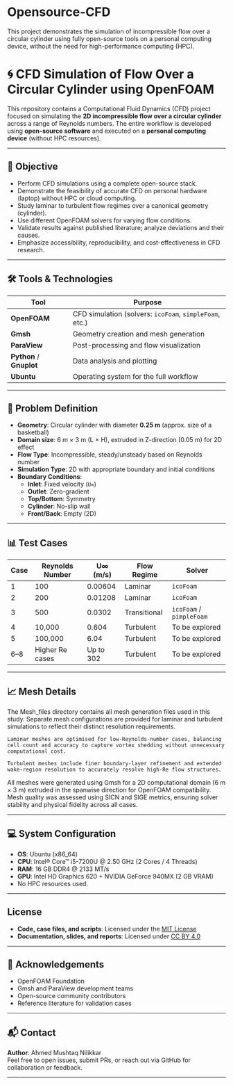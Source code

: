 # Opensource-CFD
This project demonstrates the simulation of incompressible flow over a circular cylinder using fully open-source tools on a personal computing device, without the need for high-performance computing (HPC).

# 🌀 CFD Simulation of Flow Over a Circular Cylinder using OpenFOAM

This repository contains a Computational Fluid Dynamics (CFD) project focused on simulating the **2D incompressible flow over a circular cylinder** across a range of Reynolds numbers. The entire workflow is developed using **open-source software** and executed on a **personal computing device** (without HPC resources).

---

## 📌 Objective

- Perform CFD simulations using a complete open-source stack.
- Demonstrate the feasibility of accurate CFD on personal hardware (laptop) without HPC or cloud computing.
- Study laminar to turbulent flow regimes over a canonical geometry (cylinder).
- Use different OpenFOAM solvers for varying flow conditions.
- Validate results against published literature; analyze deviations and their causes.
- Emphasize accessibility, reproducibility, and cost-effectiveness in CFD research.

---

## 🛠️ Tools & Technologies

| Tool         | Purpose                         |
|--------------|----------------------------------|
| **OpenFOAM** | CFD simulation (solvers: `icoFoam`, `simpleFoam`, etc.) |
| **Gmsh**     | Geometry creation and mesh generation |
| **ParaView** | Post-processing and flow visualization |
| **Python** / **Gnuplot** | Data analysis and plotting |
| **Ubuntu**   | Operating system for the full workflow |

---

## 🔬 Problem Definition

- **Geometry**: Circular cylinder with diameter **0.25 m** (approx. size of a basketball)
- **Domain size**: 6 m × 3 m (L × H), extruded in Z-direction (0.05 m) for 2D effect
- **Flow Type**: Incompressible, steady/unsteady based on Reynolds number
- **Simulation Type**: 2D with appropriate boundary and initial conditions
- **Boundary Conditions**:
  - **Inlet**: Fixed velocity (`U∞`)
  - **Outlet**: Zero-gradient
  - **Top/Bottom**: Symmetry
  - **Cylinder**: No-slip wall
  - **Front/Back**: Empty (2D)

---

## 📊 Test Cases

| Case | Reynolds Number | U∞ (m/s) | Flow Regime | Solver       |
|------|------------------|-----------|--------------|---------------|
| 1    | 100              | 0.00604   | Laminar      | `icoFoam`     |
| 2    | 200              | 0.01208   | Laminar      | `icoFoam`     |
| 3    | 500              | 0.0302    | Transitional | `icoFoam` / `pimpleFoam` |
| 4    | 10,000           | 0.604     | Turbulent    | To be explored |
| 5    | 100,000          | 6.04      | Turbulent    | To be explored|
| 6–8  | Higher Re cases  | Up to 302 | Turbulent    | To be explored |

---

## 📈 Mesh Details 
The Mesh_files directory contains all mesh generation files used in this study. Separate mesh configurations are provided for laminar and turbulent simulations to reflect their distinct resolution requirements.

    Laminar meshes are optimised for low-Reynolds-number cases, balancing cell count and accuracy to capture vortex shedding without unnecessary computational cost.

    Turbulent meshes include finer boundary-layer refinement and extended wake-region resolution to accurately resolve high-Re flow structures.

All meshes were generated using Gmsh for a 2D computational domain (6 m × 3 m) extruded in the spanwise direction for OpenFOAM compatibility. Mesh quality was assessed using SICN and SIGE metrics, ensuring solver stability and physical fidelity across all cases.

---

## 💻 System Configuration

- **OS**: Ubuntu (x86_64)
- **CPU**: Intel® Core™ i5-7200U @ 2.50 GHz (2 Cores / 4 Threads)
- **RAM**: 16 GB DDR4 @ 2133 MT/s
- **GPU**: Intel HD Graphics 620 + NVIDIA GeForce 940MX (2 GB VRAM)
- No HPC resources used.

- ---

## License

- **Code, case files, and scripts**: Licensed under the [MIT License](./LICENSE)
- **Documentation, slides, and reports**: Licensed under [CC BY 4.0](./LICENSE-docs)


---

## 🙋 Acknowledgements

- OpenFOAM Foundation
- Gmsh and ParaView development teams
- Open-source community contributors
- Reference literature for validation cases

---

## 📬 Contact

**Author**: Ahmed Mushtaq Nilikkar  
Feel free to open issues, submit PRs, or reach out via GitHub for collaboration or feedback.



---


